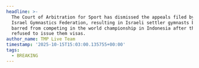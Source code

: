 ```yaml
---
headline: >-
  The Court of Arbitration for Sport has dismissed the appeals filed by the
  Israel Gymnastics Federation, resulting in Israeli settler gymnasts being
  barred from competing in the world championship in Indonesia after the country
  refused to issue them visas.
author_name: TMP Live Team
timestamp: '2025-10-15T15:03:00.135755+00:00'
tags:
  - BREAKING
---
```


